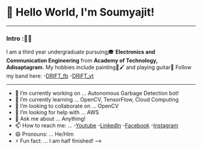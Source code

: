 # 👋 Hello World, I'm Soumyajit!

***
### Intro :🤙🏼
  I am a third year undergraduate pursuing🎓 **Electronics and Communication Engineering** from **Academy of Technology, Adisaptagram.** 
  My hobbies include painting🎨🖌️ and playing guitar🎸
  Follow my band here: 
  -[DRIFT_fb](https://www.facebook.com/driftmusicindia.19)
  -[DRIFT_yt](https://www.youtube.com/channel/UC0NdtIFFuNxEofMIohQUtCw?view_as=subscriber)                 
***

- 🔭 I’m currently working on ... Autonomous Garbage Detection bot!
- 🌱 I’m currently learning ... OpenCV, TensorFlow, Cloud Computing 
- 👯 I’m looking to collaborate on ... OpenCV
- 🤔 I’m looking for help with ... AWS
- 💬 Ask me about ... Anything!
- 📫 How to reach me: ... 
-[Youtube](https://www.youtube.com/channel/UCszw3MtN6FGS3_ufYfVFXJQ?view_as=subscriber)
-[LinkedIn](https://www.linkedin.com/in/soumyajit-kundu-0754281a9/)
-[Facebook](https://www.facebook.com/soumyajit.kundu.73/)
-[Instagram](https://www.instagram.com/_.soumyajit.kundu._/)
- 😄 Pronouns: ... He/Him
- ⚡ Fun fact: ... I am half finished!
-->

